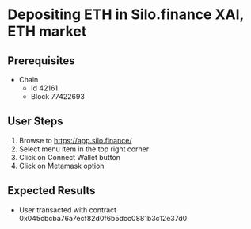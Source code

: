 # Depositing ETH in Silo.finance XAI, ETH market

## Prerequisites

- Chain
  - Id 42161
  - Block 77422693

## User Steps

1. Browse to https://app.silo.finance/
1. Select menu item in the top right corner
1. Click on Connect Wallet button
1. Click on Metamask option

## Expected Results

- User transacted with contract 0x045cbcba76a7ecf82d0f6b5dcc0881b3c12e37d0

